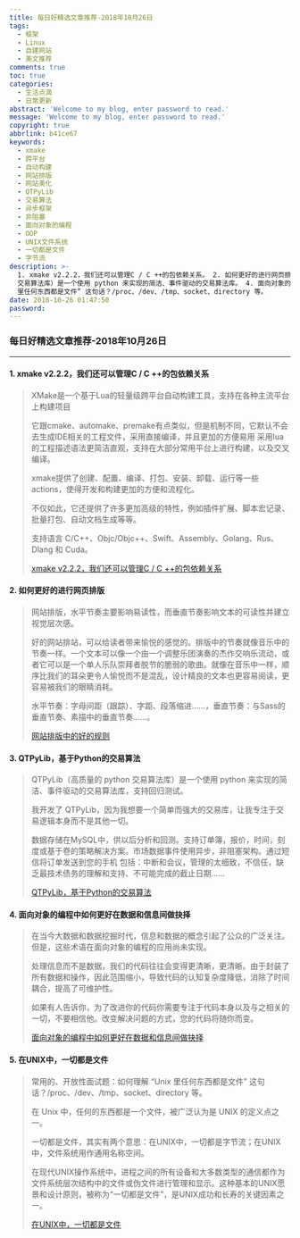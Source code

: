 ```yaml
---
title: 每日好精选文章推荐-2018年10月26日
tags:
  - 框架
  - Linux
  - 自建网站
  - 美文推荐
comments: true
toc: true
categories:
  - 生活点滴
  - 日常更新
abstract: 'Welcome to my blog, enter password to read.'
message: 'Welcome to my blog, enter password to read.'
copyright: true
abbrlink: b41ce67
keywords:
  - xmake
  - 跨平台
  - 自动构建
  - 网站排版
  - 网站美化
  - QTPyLib
  - 交易算法
  - 异步框架
  - 非阻塞
  - 面向对象的编程
  - OOP
  - UNIX文件系统
  - 一切都是文件
  - 字节流
description: >-
  1. xmake v2.2.2，我们还可以管理C / C ++的包依赖关系。 2. 如何更好的进行网页排版 3. QTPyLib（高质量的 python
  交易算法库）是一个使用 python 来实现的简洁、事件驱动的交易算法库。 4. 面向对象的编程中如何更好在数据和信息间做抉择 5. 如何理解 “Unix
  里任何东西都是文件” 这句话？/proc、/dev、/tmp、socket、directory 等。
date: 2018-10-26 01:47:50
password:
---
```

<script type="text/javascript" src="/js/src/bai.js"></script>

### 每日好精选文章推荐-2018年10月26日
---
#### 1. xmake v2.2.2，我们还可以管理C / C ++的包依赖关系

> XMake是一个基于Lua的轻量级跨平台自动构建工具，支持在各种主流平台上构建项目
>
> 它跟cmake、automake、premake有点类似，但是机制不同，它默认不会去生成IDE相关的工程文件，采用直接编译，并且更加的方便易用 采用lua的工程描述语法更简洁直观，支持在大部分常用平台上进行构建，以及交叉编译。
>
> xmake提供了创建、配置、编译、打包、安装、卸载、运行等一些actions，使得开发和构建更加的方便和流程化。
>
> 不仅如此，它还提供了许多更加高级的特性，例如插件扩展、脚本宏记录、批量打包、自动文档生成等等。
>
> 支持语言 C/C++、Objc/Objc++、Swift、Assembly、Golang、Rus、Dlang 和 Cuda。
>
> [xmake v2.2.2，我们还可以管理C / C ++的包依赖关系](http://tboox.org/2018/10/13/xmake-update-v2.2.2-package-deps/)


#### 2. 如何更好的进行网页排版
> 网站排版，水平节奏主要影响易读性，而垂直节奏影响文本的可读性并建立视觉层次感。
>
> 好的网站排站，可以给读者带来愉悦的感觉的。排版中的节奏就像音乐中的节奏一样。一个文本可以像一个由一个调整乐团演奏的杰作交响乐流动，或者它可以是一个单人乐队崇拜者脱节的脆弱的歌曲。就像在音乐中一样，顺序比我们的耳朵更令人愉悦而不是混乱，设计精良的文本也更容易阅读，更容易被我们的眼睛消耗。
>
> 水平节奏：字母间距（跟踪）、字距、段落缩进……，垂直节奏：与Sass的垂直节奏、素描中的垂直节奏……。
>
> [ 网站排版中的好的规则](https://betterwebtype.com/rhythm-in-web-typography)

#### 3. QTPyLib，基于Python的交易算法
> QTPyLib（高质量的 python 交易算法库）是一个使用 python 来实现的简洁、事件驱动的交易算法库，支持回归测试。
>
> 我开发了 QTPyLib，因为我想要一个简单而强大的交易库，让我专注于交易逻辑本身而不是其他一切。
>
> 数据存储在MySQL中，供以后分析和回测。支持订单簿，报价，时间，刻度或基于卷的策略解决方案。市场数据事件使用异步，非阻塞架构。通过短信将订单发送到您的手机
> 包括：中断和会议，管理的太细致，不信任，缺乏最技术债务的理解和支持、不可能完成的截止日期……
>
> [QTPyLib，基于Python的交易算法](https://github.com/ranaroussi/qtpylib)

#### 4. 面向对象的编程中如何更好在数据和信息间做抉择
> 在当今大数据和数据挖掘时代，信息和数据的概念引起了公众的广泛关注。但是，这些术语在面向对象的编程的应用尚未实现。
>
> 处理信息而不是数据，我们的代码往往会变得更清晰，更清晰。由于封装了所有数据和操作，因此范围缩小，导致代码的认知复杂度降低，消除了时间耦合，提高了可维护性。
>
> 如果有人告诉你，为了改进你的代码你需要专注于代码本身以及与之相关的一切，不要相信他。改变解决问题的方式，您的代码将随你而变。
>
> [面向对象的编程中如何更好在数据和信息间做抉择](https://www.driver733.com/2018/10/11/information-vs-data.html)

#### 5. 在UNIX中，一切都是文件
> 常用的、开放性面试题：如何理解 “Unix 里任何东西都是文件” 这句话？/proc、/dev、/tmp、socket、directory 等。
>
> 在 Unix 中，任何的东西都是一个文件，被广泛认为是 UNIX 的定义点之一。
>
> 一切都是文件，其实有两个意思：在UNIX中，一切都是字节流；在UNIX中，文件系统用作通用名称空间。
>
> 在现代UNIX操作系统中，进程之间的所有设备和大多数类型的通信都作为文件系统层次结构中的文件或伪文件进行管理和显示。这种基本的UNIX愿景和设计原则，被称为“一切都是文件”，是UNIX成功和长寿的关键因素之一。
>
> [在UNIX中，一切都是文件](https://ph7spot.com/musings/in-unix-everything-is-a-file)
